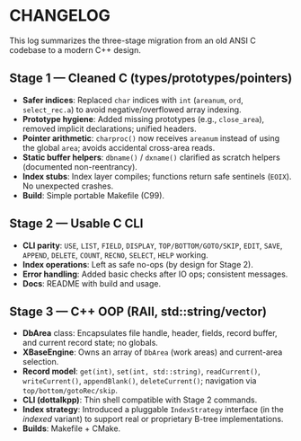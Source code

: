 # CHANGELOG

This log summarizes the three-stage migration from an old ANSI C codebase to a modern C++ design.

## Stage 1 — Cleaned C (types/prototypes/pointers)
- **Safer indices**: Replaced `char` indices with `int` (`areanum`, `ord`, `select_rec.a`) to avoid negative/overflowed array indexing.
- **Prototype hygiene**: Added missing prototypes (e.g., `close_area`), removed implicit declarations; unified headers.
- **Pointer arithmetic**: `charproc()` now receives `areanum` instead of using the global `area`; avoids accidental cross-area reads.
- **Static buffer helpers**: `dbname()` / `dxname()` clarified as scratch helpers (documented non-reentrancy).
- **Index stubs**: Index layer compiles; functions return safe sentinels (`EOIX`). No unexpected crashes.
- **Build**: Simple portable Makefile (C99).

## Stage 2 — Usable C CLI
- **CLI parity**: `USE`, `LIST`, `FIELD`, `DISPLAY`, `TOP/BOTTOM/GOTO/SKIP`, `EDIT`, `SAVE`, `APPEND`, `DELETE`, `COUNT`, `RECNO`, `SELECT`, `HELP` working.
- **Index operations**: Left as safe no-ops (by design for Stage 2).
- **Error handling**: Added basic checks after IO ops; consistent messages.
- **Docs**: README with build and usage.

## Stage 3 — C++ OOP (RAII, std::string/vector)
- **DbArea** class: Encapsulates file handle, header, fields, record buffer, and current record state; no globals.
- **XBaseEngine**: Owns an array of `DbArea` (work areas) and current-area selection.
- **Record model**: `get(int)`, `set(int, std::string)`, `readCurrent()`, `writeCurrent()`, `appendBlank()`, `deleteCurrent()`; navigation via `top/bottom/gotoRec/skip`.
- **CLI (dottalkpp)**: Thin shell compatible with Stage 2 commands.
- **Index strategy**: Introduced a pluggable `IndexStrategy` interface (in the *indexed* variant) to support real or proprietary B-tree implementations.
- **Builds**: Makefile + CMake.

